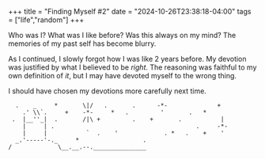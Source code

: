 +++
title = "Finding Myself #2"
date = "2024-10-26T23:38:18-04:00"
tags = ["life","random"]
+++

Who was I? What was I like before? Was this always on my mind? The memories of my past self has become blurry. 

As I continued, I slowly forgot how I was like 2 years before. My devotion was justified by what I believed to be _right_. The reasoning was faithful to my own definition of *it*, but I may have devoted myself to the wrong thing.

I should have chosen my devotions more carefully next time.

```
  .    _     *       \|/   .       .      -*-              +
    .' \\`.     +    -*-     *   .         '       .   *
 .  |__''_|  .       /|\ +         .    +       .           |
    |     | .                                        .     -*-
    |     |           `  .    '             . *   .    +    '
  _.'-----'-._     *                  .
/             \__.__.--._______________
```
